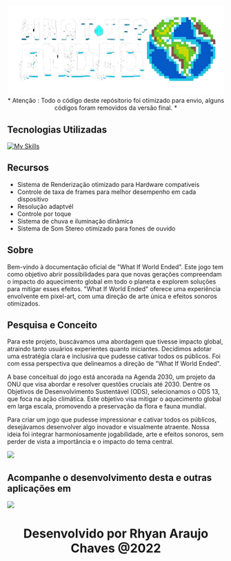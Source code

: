 <div align="center">
  <img src="logo_whatif_game.png" />
</div>

<div align="center"> 
  * Atenção : Todo o código deste repósitorio foi otimizado para envio, alguns códigos foram removidos da versão final. *
</div>


## Tecnologias Utilizadas

[![My Skills](https://skillicons.dev/icons?i=cs,unity,visualstudio)](https://skillicons.dev)


## Recursos

- Sistema de Renderização otimizado para Hardware compativeis
- Controle de taxa de frames para melhor desempenho em cada dispositivo
- Resolução adaptvél
- Controle por toque
- Sistema de chuva e iluminação dinâmica
- Sistema de Som Stereo otimizado para fones de ouvido

## Sobre

Bem-vindo à documentação oficial de "What If World Ended". Este jogo tem como objetivo abrir possibilidades para que novas gerações compreendam o impacto do aquecimento global em todo o planeta e explorem soluções para mitigar esses efeitos. "What If World Ended" oferece uma experiência envolvente em pixel-art, com uma direção de arte única e efeitos sonoros otimizados.

## Pesquisa e Conceito

Para este projeto, buscávamos uma abordagem que tivesse impacto global, atraindo tanto usuários experientes quanto iniciantes. Decidimos adotar uma estratégia clara e inclusiva que pudesse cativar todos os públicos. Foi com essa perspectiva que delineamos a direção de "What If World Ended".

A base conceitual do jogo está ancorada na Agenda 2030, um projeto da ONU que visa abordar e resolver questões cruciais até 2030. Dentre os Objetivos de Desenvolvimento Sustentável (ODS), selecionamos o ODS 13, que foca na ação climática. Este objetivo visa mitigar o aquecimento global em larga escala, promovendo a preservação da flora e fauna mundial.

Para criar um jogo que pudesse impressionar e cativar todos os públicos, desejávamos desenvolver algo inovador e visualmente atraente. Nossa ideia foi integrar harmoniosamente jogabilidade, arte e efeitos sonoros, sem perder de vista a importância e o impacto do tema central.




<div>
 <img src="jokenpo (1).gif">
</div>


## Acompanhe o desenvolvimento desta e outras aplicações em
<p>
  <a href="https://www.linkedin.com/in/rhyan-araujo-chaves/">
    <img src="https://skillicons.dev/icons?i=linkedin" />
  </a>
</p>

<h1 align="center">
   Desenvolvido por Rhyan Araujo Chaves @2022
</h1>



